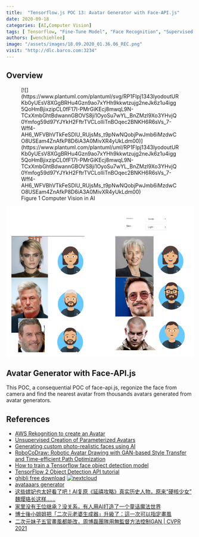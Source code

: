 ```yaml
---
title:  "Tensorflow.js POC 13: Avatar Generator with Face-API.js"
date: 2020-09-18
categories: [AI,Computer Vision]
tags: [ Tensorflow, "Fine-Tune Model", "Face Recognition", "Supervised Learning" ]
authors: [wenchiehlee]
image: "/assets/images/18.09.2020_01.36.06_REC.png"
visit: "http://dlc.barco.com:3234"
---
```

## Overview

<figure markdown="span">
[![](https://www.plantuml.com/plantuml/svg/RP1FIpj1343lyodoutURKb0yUEsV8XGgBRHu4Gzn9ao7xYHh9kkwtzujg2neJk6z1u4igg5QoHmBjixzipCL0fF17I-PMrGiKEcj8mwqL9N-TCxXmbGhtBdwannGBOVS8ji1OyoSu7wYL_BnZMzl9Xo3YHvjQ0Ymfog59d97YJYkH2FftrTVCLoIIiTnBOqec2BNKH6R6sVs_7-Wff4-AH6_WFVBhVTkFeSDlU_RUjsMs_t9pNwNQobjPwJmb6iMzdwCO8USEam4ZnAfkP8D6iA3A0MivXR4yUkLdm00)](https://www.plantuml.com/plantuml/uml/RP1FIpj1343lyodoutURKb0yUEsV8XGgBRHu4Gzn9ao7xYHh9kkwtzujg2neJk6z1u4igg5QoHmBjixzipCL0fF17I-PMrGiKEcj8mwqL9N-TCxXmbGhtBdwannGBOVS8ji1OyoSu7wYL_BnZMzl9Xo3YHvjQ0Ymfog59d97YJYkH2FftrTVCLoIIiTnBOqec2BNKH6R6sVs_7-Wff4-AH6_WFVBhVTkFeSDlU_RUjsMs_t9pNwNQobjPwJmb6iMzdwCO8USEam4ZnAfkP8D6iA3A0MivXR4yUkLdm00)
  <figcaption>Figure 1 Computer Vision in AI</figcaption>
</figure>

[![](../../assets/images/18.09.2020_01.36.06_REC.png)](https://rebrand.ly/dlc_uml_url)

## Avatar Generator with Face-API.js

This POC, a consequential POC of face-api.js, regonize the face from camera and find the nearest avatar from thousands avatars generated from avatar generators.

## References
* [AWS Rekognition to create an Avatar](https://blog.mimacom.com/aws-rekognition-avataaars/)
* [Unsupervised Creation of Parameterized Avatars](https://research.fb.com/wp-content/uploads/2017/08/unsupervised-creation-parameterized.pdf)
* [Generating custom photo-realistic faces using AI](https://blog.insightdatascience.com/generating-custom-photo-realistic-faces-using-ai-d170b1b59255)
* [RoboCoDraw: Robotic Avatar Drawing with GAN-based Style Transfer and Time-efficient Path Optimization](https://arxiv.org/pdf/1912.05099.pdf)
* [How to train a Tensorflow face object detection model](https://towardsdatascience.com/how-to-train-a-tensorflow-face-object-detection-model-3599dcd0c26f)
* [TensorFlow 2 Object Detection API tutorial](https://tensorflow-object-detection-api-tutorial.readthedocs.io/en/latest/)
* [ghibli free download](http://www.ghibli.jp/works/) [![nextcloud](https://img.shields.io/badge/ghibli_free_photos-blue?logo=nextcloud)](http://dlc.barco.com:9980/s/73XRwyGcwoSpKtM)
* [avataaars generator](https://getavataaars.com/)
* [这些嫔妃也太好看了吧！AI复原《延禧攻略》真实历史人物，原来“硬核少女” 魏璎珞长这样......](https://mp.weixin.qq.com/s/-c0M5D4tTiev8mEPJovWFQ?fbclid=IwAR2Gr-LWYlPll7Bh5MZMvW4BowYNe_NlJeatHvnSqBdZ7sPsTZa5VySKIPo)
* [家里没有王位继承？没关系，有人用AI打造了一个童话魔法世界](https://mp.weixin.qq.com/s/17x02w2B4QsG6LMwcBVj-Q?fbclid=IwAR0TT1iIScpA1yw1riLpGhFQxC1hB63NE6Vj95rp7JqI1IrDnLnooqJVKMs)
* [博士後小姐姐把「二次元老婆生成器」升級了：這一次可以指定畫風](https://bangqu.com/5uWn8B.html?fbclid=IwAR3GT8nnj9qi4HwyOFucZYH2h2OY7S9ExCAPaaq58XfdA0raKdSSqF80zX0)
* [二次元妹子五官畫風都能改，周博磊團隊用無監督方法控制GAN | CVPR 2021](https://bangqu.com/v73YhV.html?fbclid=IwAR3q2KIQwsO2Q9xjMctZf8pL2Pi0ztBm6lpm_uUewBe4FCnPrO9BqcLSKTc)